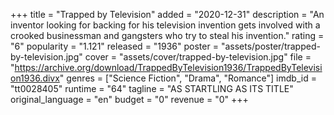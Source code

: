 +++
title = "Trapped by Television"
added = "2020-12-31"
description = "An inventor looking for backing for his television invention gets involved with a crooked businessman and gangsters who try to steal his invention."
rating = "6"
popularity = "1.121"
released = "1936"
poster = "assets/poster/trapped-by-television.jpg"
cover = "assets/cover/trapped-by-television.jpg"
file = "https://archive.org/download/TrappedByTelevision1936/TrappedByTelevision1936.divx"
genres = ["Science Fiction", "Drama", "Romance"]
imdb_id = "tt0028405"
runtime = "64"
tagline = "AS STARTLING AS ITS TITLE"
original_language = "en"
budget = "0"
revenue = "0"
+++